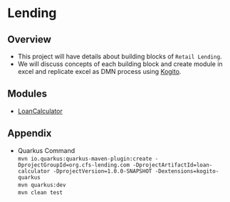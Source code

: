 # Lending

## Overview
- This project will have details about building blocks of `Retail Lending`. 
- We will discuss concepts of each building block and create module in excel and replicate excel as DMN process using [Kogito](https://kogito.kie.org/).

## Modules
- [LoanCalculator](/03-Modules/LoanCalculator.md)

## Appendix
- Quarkus Command   
`mvn io.quarkus:quarkus-maven-plugin:create -DprojectGroupId=org.cfs-lending.com -DprojectArtifactId=loan-calculator -DprojectVersion=1.0.0-SNAPSHOT -Dextensions=kogito-quarkus`   
`mvn quarkus:dev`   
`mvn clean test`